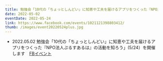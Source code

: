 ```yaml
---
title: 勉強会「10代の「ちょっとしんどい」に知恵や工夫を届けるアプリをつくった『NPO法人ぷるすあるは』の活動を知ろう」(5/24）を開催します
date: 2022-05-02
eventDate: 2022-05-24
link: https://www.facebook.com/events/1021121398803412/
thumb: /images/event20220524plus.jpg
---
```

- 2022.05.02 勉強会「10代の「ちょっとしんどい」に知恵や工夫を届けるアプリをつくった『NPO法人ぷるすあるは』の活動を知ろう」(5/24）を開催します　[FBイベント](https://www.facebook.com/events/1021121398803412/)
